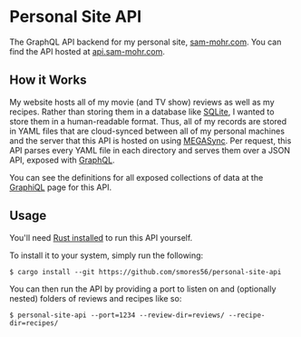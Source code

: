 # Personal Site API

The GraphQL API backend for my personal site,
[sam-mohr.com][personal site]. You can find the API hosted
at [api.sam-mohr.com][api].


## How it Works

My website hosts all of my movie (and TV show) reviews as well
as my recipes. Rather than storing them in a database like
[SQLite][sqlite], I wanted to store them in a human-readable format.
Thus, all of my records are stored in YAML files that are cloud-synced
between all of my personal machines and the server that this API
is hosted on using [MEGASync][megasync]. Per request, this API
parses every YAML file in each directory and serves them over a
JSON API, exposed with [GraphQL][graphql].

You can see the definitions for all exposed collections of data at the 
[GraphiQL][api graphiql] page for this API.


## Usage

You'll need [Rust installed][install rust] to run this API yourself.

To install it to your system, simply run the following:

```console
$ cargo install --git https://github.com/smores56/personal-site-api
```

You can then run the API by providing a port to listen on and
(optionally nested) folders of reviews and recipes like so:

```console
$ personal-site-api --port=1234 --review-dir=reviews/ --recipe-dir=recipes/
```


[sqlite]: https://sqlite.org/index.html
[megasync]: https://mega.nz/sync
[graphql]: https://graphql.org/
[api graphiql]: https://api.sam-mohr.com/graphiql
[personal site]: https://sam-mohr.com
[api]: https://api.sam-mohr.com
[install rust]: https://www.rust-lang.org/tools/install
